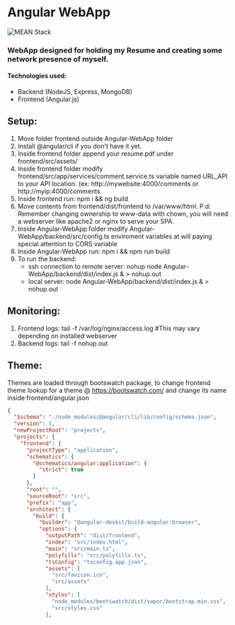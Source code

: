 # Angular WebApp
![MEAN Stack](https://www.newgenapps.com/wp-content/uploads/2020/04/mean-stack.jpeg)
### WebApp designed for holding my Resume and creating some network presence of myself.

#### Technologies used:
- Backend (NodeJS, Express, MongoDB)
- Frontend (Angular.js)


## Setup:
1. Move folder frontend outside Angular-WebApp folder
2. Install @angular/cli if you don't have it yet.
3. Inside frontend folder append your resume.pdf under frontend/src/assets/
4. Inside frontend folder modify frontend/src/app/services/comment.service.ts variable named URL_API to your API location. (ex: http://mywebsite:4000/comments or http://myip:4000/comments
5. Inside frontend run: npm i && ng build
6. Move contents from frontend/dist/frontend to /var/www/html. P.d: Remember changing ownership to www-data with chown, you will need a webserver like apache2 or nginx to serve your SPA.
7. Inside Angular-WebApp folder modify Angular-WebApp/backend/src/config.ts enviroment variables at will paying special attention to CORS variable
8. Inside Angular-WebApp run: npm i && npm run build
9. To run the backend:
    - ssh connection to remote server: nohup node Angular-WebApp/backend/dist/index.js & > nohup.out
    - local server: node Angular-WebApp/backend/dist/index.js & > nohup.out


## Monitoring: 
1. Frontend logs: tail -f /var/log/nginx/access.log   #This may vary depending on installed webserver
2. Backend logs: tail -f nohup.out

## Theme: 
Themes are loaded through bootswatch package, to change frontend theme lookup for a theme @ https://bootswatch.com/ and change its name inside frontend/angular.json
```json
{
  "$schema": "./node_modules/@angular/cli/lib/config/schema.json",
  "version": 1,
  "newProjectRoot": "projects",
  "projects": {
    "frontend": {
      "projectType": "application",
      "schematics": {
        "@schematics/angular:application": {
          "strict": true
        }
      },
      "root": "",
      "sourceRoot": "src",
      "prefix": "app",
      "architect": {
        "build": {
          "builder": "@angular-devkit/build-angular:browser",
          "options": {
            "outputPath": "dist/frontend",
            "index": "src/index.html",
            "main": "src/main.ts",
            "polyfills": "src/polyfills.ts",
            "tsConfig": "tsconfig.app.json",
            "assets": [
              "src/favicon.ico",
              "src/assets"
            ],
            "styles": [
              "node_modules/bootswatch/dist/vapor/bootstrap.min.css",     # In this lane change vapor for your desired theme
              "src/styles.css"
            ],
```
